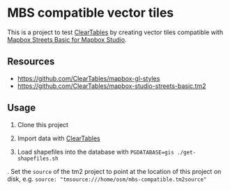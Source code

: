 # MBS compatible vector tiles

This is a project to test [ClearTables](https://github.com/ClearTables/ClearTables) by creating vector tiles compatible with [Mapbox Streets Basic for Mapbox Studio](https://github.com/ClearTables/mapbox-studio-streets-basic.tm2).

## Resources
* https://github.com/ClearTables/mapbox-gl-styles
* https://github.com/ClearTables/mapbox-studio-streets-basic.tm2

## Usage

1. Clone this project

2. Import data with [ClearTables](https://github.com/ClearTables/ClearTables)

3. Load shapefiles into the database with `PGDATABASE=gis ./get-shapefiles.sh`

. Set the `source` of the tm2 project to point at the location of this project on disk, e.g. `source: "tmsource:///home/osm/mbs-compatible.tm2source"`
